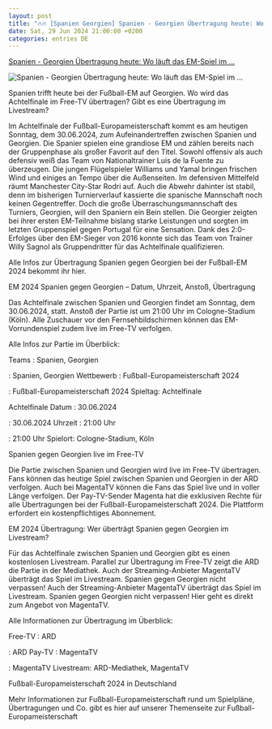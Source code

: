 ```yaml
---
layout: post
title: "🔥🔥 [Spanien Georgien] Spanien - Georgien Übertragung heute: Wo läuft das EM-Spiel im ..."
date: Sat, 29 Jun 2024 21:00:00 +0200
categories: entries DE
---
```

[Spanien - Georgien Übertragung heute: Wo läuft das EM-Spiel im ...](https://www.swp.de/unterhaltung/tv/spanien-gegen-georgien-uebertragung-heute-wer-uebertraegt-das-em-achtelfinale-im-tv-und-stream-728096-74108857.html)

![Spanien - Georgien Übertragung heute: Wo läuft das EM-Spiel im ...](https://www.swp.de/imgs/07/1/3/5/0/9/5/9/9/3/tok_c24c976164a2f80e18e9e0b8d65c1945/w1200_h675_x750_y422_LD_02ue-P9AZr0r-607b430abe4929c3.jpeg)

Spanien trifft heute bei der Fußball-EM auf Georgien. Wo wird das Achtelfinale im Free-TV übertragen? Gibt es eine Übertragung im Livestream?

Im Achtelfinale der Fußball-Europameisterschaft kommt es am heutigen Sonntag, dem 30.06.2024, zum Aufeinandertreffen zwischen Spanien und Georgien. Die Spanier spielen eine grandiose EM und zählen bereits nach der Gruppenphase als großer Favorit auf den Titel. Sowohl offensiv als auch defensiv weiß das Team von Nationaltrainer Luis de la Fuente zu überzeugen. Die jungen Flügelspieler Williams und Yamal bringen frischen Wind und einiges an Tempo über die Außenseiten. Im defensiven Mittelfeld räumt Manchester City-Star Rodri auf. Auch die Abwehr dahinter ist stabil, denn im bisherigen Turnierverlauf kassierte die spanische Mannschaft noch keinen Gegentreffer. Doch die große Überraschungsmannschaft des Turniers, Georgien, will den Spaniern ein Bein stellen. Die Georgier zeigten bei ihrer ersten EM-Teilnahme bislang starke Leistungen und sorgten im letzten Gruppenspiel gegen Portugal für eine Sensation. Dank des 2:0-Erfolges über den EM-Sieger von 2016 konnte sich das Team von Trainer Willy Sagnol als Gruppendritter für das Achtelfinale qualifizieren.

Alle Infos zur Übertragung Spanien gegen Georgien bei der Fußball-EM 2024 bekommt ihr hier.

EM 2024 Spanien gegen Georgien – Datum, Uhrzeit, Anstoß, Übertragung

Das Achtelfinale zwischen Spanien und Georgien findet am Sonntag, dem 30.06.2024, statt. Anstoß der Partie ist um 21:00 Uhr im Cologne-Stadium (Köln). Alle Zuschauer vor den Fernsehbildschirmen können das EM-Vorrundenspiel zudem live im Free-TV verfolgen.

Alle Infos zur Partie im Überblick:

Teams : Spanien, Georgien

: Spanien, Georgien Wettbewerb : Fußball-Europameisterschaft 2024

: Fußball-Europameisterschaft 2024 Spieltag: Achtelfinale

Achtelfinale Datum : 30.06.2024

: 30.06.2024 Uhrzeit : 21:00 Uhr

: 21:00 Uhr Spielort: Cologne-Stadium, Köln

Spanien gegen Georgien live im Free-TV

Die Partie zwischen Spanien und Georgien wird live im Free-TV übertragen. Fans können das heutige Spiel zwischen Spanien und Georgien in der ARD verfolgen. Auch bei MagentaTV können die Fans das Spiel live und in voller Länge verfolgen. Der Pay-TV-Sender Magenta hat die exklusiven Rechte für alle Übertragungen bei der Fußball-Europameisterschaft 2024. Die Plattform erfordert ein kostenpflichtiges Abonnement.

EM 2024 Übertragung: Wer überträgt Spanien gegen Georgien im Livestream?

Für das Achtelfinale zwischen Spanien und Georgien gibt es einen kostenlosen Livestream. Parallel zur Übertragung im Free-TV zeigt die ARD die Partie in der Mediathek. Auch der Streaming-Anbieter MagentaTV überträgt das Spiel im Livestream. Spanien gegen Georgien nicht verpassen! Auch der Streaming-Anbieter MagentaTV überträgt das Spiel im Livestream. Spanien gegen Georgien nicht verpassen! Hier geht es direkt zum Angebot von MagentaTV.

Alle Informationen zur Übertragung im Überblick:

Free-TV : ARD

: ARD Pay-TV : MagentaTV

: MagentaTV Livestream: ARD-Mediathek, MagentaTV

Fußball-Europameisterschaft 2024 in Deutschland

Mehr Informationen zur Fußball-Europameisterschaft rund um Spielpläne, Übertragungen und Co. gibt es hier auf unserer Themenseite zur Fußball-Europameisterschaft

